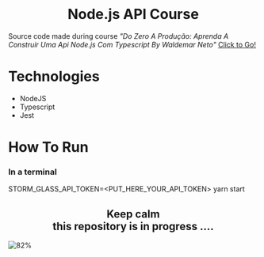 <br />
<p align="center">
  <h1 align="center">Node.js API Course</h1>
</p>

Source code made during course *"Do Zero A Produção: Aprenda A Construir Uma Api Node.js Com Typescript By Waldemar Neto"* [Click to Go!](https://www.youtube.com/playlist?list=PLz_YTBuxtxt6_Zf1h-qzNsvVt46H8ziKh)

# Technologies

- NodeJS
- Typescript
- Jest

# How To Run

###  In a terminal

STORM_GLASS_API_TOKEN=<PUT_HERE_YOUR_API_TOKEN> yarn start

<p align="center">
    <h2 align="center">Keep calm<br/>
    this repository is in progress ....</h2>
</p>

![82%](https://progress-bar.dev/82)